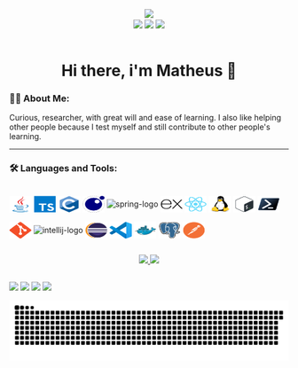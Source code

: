 <div id="header" align="center">
  <img src="https://media.giphy.com/media/jdPMeyv9rn0hZHh8n9/giphy.gif" width="100"/>
  
  <div id="badges">
     <a href="https://www.linkedin.com/in/matheus3t" target="_blank"><img src="https://img.shields.io/badge/-LinkedIn-%230077B5?style=for-the-badge&logo=linkedin&logoColor=white" arget="_blank"></a>
    <a href = "mailto:matheus.hpp135@gmail.com"><img src="https://img.shields.io/badge/Gmail-D14836?style=for-the-badge&logo=gmail&logoColor=white" target="_blank"></a>
      <a href="https://discord.gg/DcfM9zM3cv" target="_blank"><img src="https://img.shields.io/badge/Discord-7289DA?style=for-the-badge&logo=discord&logoColor=white" target="_blank"></a>
  </div>
  
  <img src="https://komarev.com/ghpvc/?username=mathstylish&style=flat-square&color=blue" alt="" />
  
  <h1> Hi there, i'm Matheus 👋</h1>
 
</div>

### 👨‍💻 About Me:
Curious, researcher, with great will and ease of learning. I also like helping other people because I test myself and still contribute to other people's learning.

---

### 🛠️ Languages and Tools:
<div style="display: inline_block"><br>
  <img href="https://www.java.com/" target="_blank" align="center" alt="java-logo" height="30" width="40" src="https://raw.githubusercontent.com/devicons/devicon/master/icons/java/java-original.svg">
  <img href="https://www.typescriptlang.org/" target="_blank" align="center" alt="ts-logo" height="30" width="40" src="https://raw.githubusercontent.com/devicons/devicon/master/icons/typescript/typescript-plain.svg">
  <img href="https://en.wikipedia.org/wiki/C_(programming_language)" target="_blank" align="center" alt="c-logo" height="30" width="40" src="https://raw.githubusercontent.com/devicons/devicon/master/icons/c/c-original.svg">
  <img href="https://www.lua.org/" target="_blank" align="center" alt="lua-logo" height="30" width="40" src="https://raw.githubusercontent.com/devicons/devicon/master/icons/lua/lua-original.svg">
  <img href="https://spring.io/projects/spring-boot" target="_blank" align="center" alt="spring-logo" height="30" width="40" src="https://raw.githubusercontent.com/devicons/devicon/master/icons/spring/spring-watermark.svg" />
  <img href="https://expressjs.com/" target="_blank" align="center" alt="express-logo" height="30" width="40" src="https://raw.githubusercontent.com/devicons/devicon/master/icons/express/express-original.svg">
  <img href="https://reactjs.org/" target="_blank" align="center" alt="react-logo" height="30" width="40" src="https://raw.githubusercontent.com/devicons/devicon/master/icons/react/react-original.svg">
  <img href="https://learn.microsoft.com/en-us/windows/wsl/about" target="_blank" align="center" alt="linux-logo" height="30" width="40" src="https://raw.githubusercontent.com/devicons/devicon/master/icons/linux/linux-original.svg">
  <img href="https://zsh.sourceforge.io/Doc/Release/Introduction.html#Introduction" target="_blank" align="center" alt="shell-script-logo" height="30" width="40" src="https://raw.githubusercontent.com/devicons/devicon/master/icons/bash/bash-original.svg">
    <img href="https://docs.microsoft.com/en-us/powershell/" target="_blank" align="center" alt="pwsh-logo" height="30" width="40" src="https://github.com/devicons/devicon/blob/develop/icons/powershell/powershell-original.svg">
  
  <!-- tools -->
  <div style="display: inline_block"><br>
  <img href="https://git-scm.com/" target="_blank" align="center" alt="git-logo" height="30" width="40" src="https://raw.githubusercontent.com/devicons/devicon/master/icons/git/git-original.svg">
  <img href="https://www.jetbrains.com/idea/" target="_blank" align="center" alt="intellij-logo" height="40" width="42" src="https://dashboard.snapcraft.io/site_media/appmedia/2017/11/icon_CE_256_2Qe5uEl.png">
  <img href="https://www.eclipse.org/ide/" target="_blank" align="center" alt="eclipse-logo" height="30" width="40" src="https://github.com/devicons/devicon/blob/develop/icons/eclipse/eclipse-original.svg">
  <img href="https://code.visualstudio.com/" target="_blank" align="center" alt="vscode-logo" height="30" width="40" src="https://raw.githubusercontent.com/devicons/devicon/master/icons/vscode/vscode-original.svg">
  <img href="https://www.docker.com/" target="_blank" align="center" alt="docker-logo" height="30" width="40" src="https://raw.githubusercontent.com/devicons/devicon/master/icons/docker/docker-original.svg">
  <img href="https://www.postgresql.org/" target="_blank" align="center" alt="psql-logo" height="30" width="40" src="https://raw.githubusercontent.com/devicons/devicon/master/icons/postgresql/postgresql-original.svg">
    <img href="https://www.postman.com/" target="_blank" align="center" alt="postman-logo" height="30" width="40" src="https://github.com/devicons/devicon/blob/develop/icons/postman/postman-original.svg">
</div>
  
    
</div>

##

<div align="center">
  <a href="https://github.com/mathstylish">
  <img height="180em" src="https://github-readme-stats.vercel.app/api?username=mathstylish&show_icons=true&theme=tokyonight&include_all_commits=true&count_private=true"/>
  <img height="180em" src="https://github-readme-stats.vercel.app/api/top-langs/?username=mathstylish&layout=compact&langs_count=7&theme=tokyonight"/>
  </a>
</div>

##
  
<div>
  <a href = "mailto:matheus.hpp135@gmail.com"><img src="https://img.shields.io/badge/Gmail-D14836?style=for-the-badge&logo=gmail&logoColor=white" target="_blank"></a>
  <a href="https://www.linkedin.com/in/matheus3t" target="_blank"><img src="https://img.shields.io/badge/-LinkedIn-%230077B5?style=for-the-badge&logo=linkedin&logoColor=white"   target="_blank"></a>
  <a href="https://discord.gg/JF6crhSH" target="_blank"><img src="https://img.shields.io/badge/Discord-7289DA?style=for-the-badge&logo=discord&logoColor=white" target="_blank"></a>
  <a href="https://instagram.com/math.stylish" target="_blank"><img src="https://img.shields.io/badge/-Instagram-%23E4405F?style=for-the-badge&logo=instagram&logoColor=white" target="_blank"></a>
 
![Snake animation](https://github.com/mathstylish/mathstylish/blob/output/github-contribution-grid-snake.svg)
</div>
